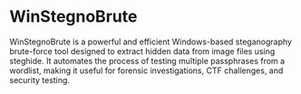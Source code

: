 # WinStegnoBrute
WinStegnoBrute is a powerful and efficient Windows-based steganography brute-force tool designed to extract hidden data from image files using steghide. It automates the process of testing multiple passphrases from a wordlist, making it useful for forensic investigations, CTF challenges, and security testing.
